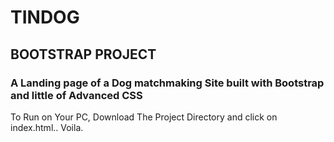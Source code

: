 # TINDOG
## BOOTSTRAP PROJECT

### A Landing page of a Dog matchmaking Site built with Bootstrap and little of Advanced CSS

To Run on Your PC, Download The Project Directory and click on index.html.. Voila.
